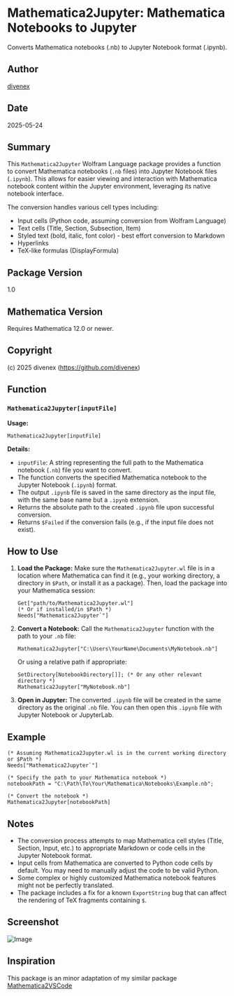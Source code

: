 # Mathematica2Jupyter: Mathematica Notebooks to Jupyter

Converts Mathematica notebooks (.nb) to Jupyter Notebook format (.ipynb).

## Author

[divenex](https://github.com/divenex)

## Date

2025-05-24

## Summary

This `Mathematica2Jupyter` Wolfram Language package provides a function to convert Mathematica notebooks (`.nb` files) into Jupyter Notebook files (`.ipynb`). This allows for easier viewing and interaction with Mathematica notebook content within the Jupyter environment, leveraging its native notebook interface.

The conversion handles various cell types including:
*   Input cells (Python code, assuming conversion from Wolfram Language)
*   Text cells (Title, Section, Subsection, Item)
*   Styled text (bold, italic, font color) - best effort conversion to Markdown
*   Hyperlinks
*   TeX-like formulas (DisplayFormula)

## Package Version

1.0

## Mathematica Version

Requires Mathematica 12.0 or newer.

## Copyright

(c) 2025 divenex (https://github.com/divenex)

## Function

### `Mathematica2Jupyter[inputFile]`

**Usage:**

`Mathematica2Jupyter[inputFile]`

**Details:**

*   `inputFile`: A string representing the full path to the Mathematica notebook (`.nb`) file you want to convert.
*   The function converts the specified Mathematica notebook to the Jupyter Notebook (`.ipynb`) format.
*   The output `.ipynb` file is saved in the same directory as the input file, with the same base name but a `.ipynb` extension.
*   Returns the absolute path to the created `.ipynb` file upon successful conversion.
*   Returns `$Failed` if the conversion fails (e.g., if the input file does not exist).

## How to Use

1.  **Load the Package:**
    Make sure the `Mathematica2Jupyter.wl` file is in a location where Mathematica can find it (e.g., your working directory, a directory in `$Path`, or install it as a package).
    Then, load the package into your Mathematica session:
    ```wolfram
    Get["path/to/Mathematica2Jupyter.wl"] 
    (* Or if installed/in $Path *)
    Needs["Mathematica2Jupyter`"]
    ```

2.  **Convert a Notebook:**
    Call the `Mathematica2Jupyter` function with the path to your `.nb` file:
    ```wolfram
    Mathematica2Jupyter["C:\Users\YourName\Documents\MyNotebook.nb"]
    ```
    Or using a relative path if appropriate:
    ```wolfram
    SetDirectory[NotebookDirectory[]]; (* Or any other relevant directory *)
    Mathematica2Jupyter["MyNotebook.nb"]
    ```

3.  **Open in Jupyter:**
    The converted `.ipynb` file will be created in the same directory as the original `.nb` file. You can then open this `.ipynb` file with Jupyter Notebook or JupyterLab.

## Example

```wolfram
(* Assuming Mathematica2Jupyter.wl is in the current working directory or $Path *)
Needs["Mathematica2Jupyter`"]

(* Specify the path to your Mathematica notebook *)
notebookPath = "C:\Path\To\Your\Mathematica\Notebooks\Example.nb";

(* Convert the notebook *)
Mathematica2Jupyter[notebookPath]
```

## Notes

*   The conversion process attempts to map Mathematica cell styles (Title, Section, Input, etc.) to appropriate Markdown or code cells in the Jupyter Notebook format.
*   Input cells from Mathematica are converted to Python code cells by default. You may need to manually adjust the code to be valid Python.
*   Some complex or highly customized Mathematica notebook features might not be perfectly translated.
*   The package includes a fix for a known `ExportString` bug that can affect the rendering of TeX fragments containing `$`.

## Screenshot

![Image](https://i.sstatic.net/te5xlpyf.jpg)

## Inspiration

This package is an minor adaptation of my similar package [Mathematica2VSCode](https://github.com/divenex/mathematica2vscode)

